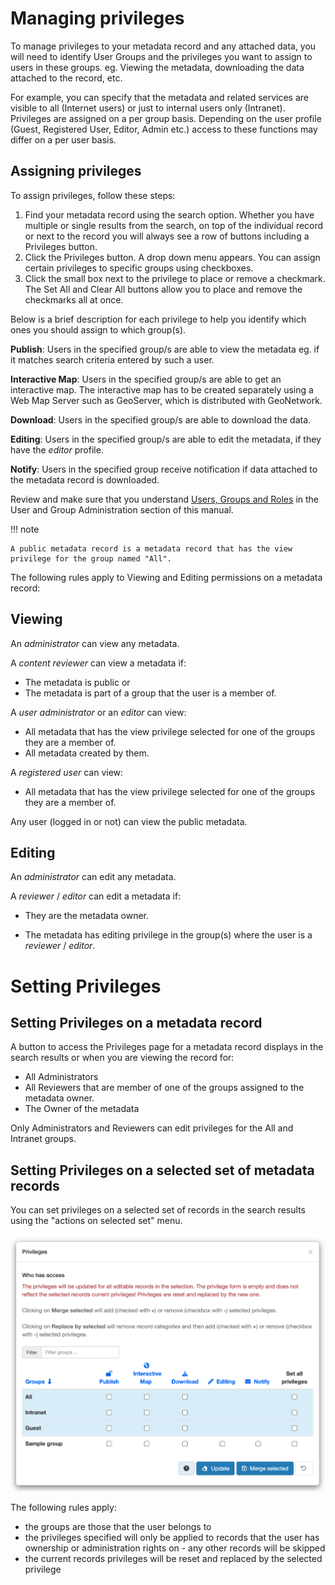 # Managing privileges

To manage privileges to your metadata record and any attached data, you will need to identify User Groups and the privileges you want to assign to users in these groups. eg. Viewing the metadata, downloading the data attached to the record, etc.

For example, you can specify that the metadata and related services are visible to all (Internet users) or just to internal users only (Intranet). Privileges are assigned on a per group basis. Depending on the user profile (Guest, Registered User, Editor, Admin etc.) access to these functions may differ on a per user basis.

## Assigning privileges

To assign privileges, follow these steps:

1.  Find your metadata record using the search option. Whether you have multiple or single results from the search, on top of the individual record or next to the record you will always see a row of buttons including a Privileges button.
2.  Click the Privileges button. A drop down menu appears. You can assign certain privileges to specific groups using checkboxes.
3.  Click the small box next to the privilege to place or remove a checkmark. The Set All and Clear All buttons allow you to place and remove the checkmarks all at once.

Below is a brief description for each privilege to help you identify which ones you should assign to which group(s).

**Publish**: Users in the specified group/s are able to view the metadata eg. if it matches search criteria entered by such a user.

**Interactive Map**: Users in the specified group/s are able to get an interactive map. The interactive map has to be created separately using a Web Map Server such as GeoServer, which is distributed with GeoNetwork.

**Download**: Users in the specified group/s are able to download the data.

**Editing**: Users in the specified group/s are able to edit the metadata, if they have the *editor* profile.

**Notify**: Users in the specified group receive notification if data attached to the metadata record is downloaded.

Review and make sure that you understand [Users, Groups and Roles](../../administrator-guide/managing-users-and-groups/index.md#user_profiles) in the User and Group Administration section of this manual.

!!! note

    A public metadata record is a metadata record that has the view privilege for the group named "All".


The following rules apply to Viewing and Editing permissions on a metadata record:

## Viewing

An *administrator* can view any metadata.

A *content reviewer* can view a metadata if:

-   The metadata is public or
-   The metadata is part of a group that the user is a member of.

A *user administrator* or an *editor* can view:

-   All metadata that has the view privilege selected for one of the groups they are a member of.
-   All metadata created by them.

A *registered user* can view:

-   All metadata that has the view privilege selected for one of the groups they are a member of.

Any user (logged in or not) can view the public metadata.

## Editing

An *administrator* can edit any metadata.

A *reviewer* / *editor* can edit a metadata if:

* They are the metadata owner.

* The metadata has editing privilege in the group(s) where the user is a *reviewer* / *editor*.



# Setting Privileges

## Setting Privileges on a metadata record

A button to access the Privileges page for a metadata record displays in the search results or when you are viewing the record for:

-   All Administrators
-   All Reviewers that are member of one of the groups assigned to the metadata owner.
-   The Owner of the metadata

Only Administrators and Reviewers can edit privileges for the All and Intranet groups.

## Setting Privileges on a selected set of metadata records

You can set privileges on a selected set of records in the search results using the "actions on selected set" menu.

![](img/set-selection-privileges.png)

The following rules apply:

-   the groups are those that the user belongs to
-   the privileges specified will only be applied to records that the user has ownership or administration rights on - any other records will be skipped
-   the current records privileges will be reset and replaced by the selected privilege
